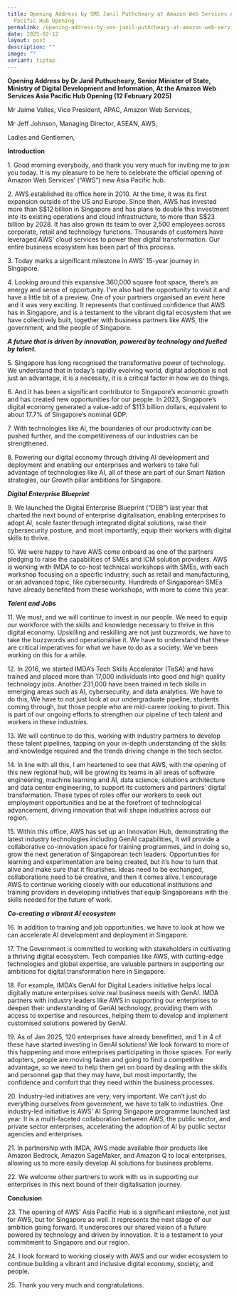 ```yaml
---
title: Opening Address by SMS Janil Puthcheary at Amazon Web Services Asia
  Pacific Hub Opening
permalink: /opening-address-by-sms-janil-puthcheary-at-amazon-web-services-asia-pacific-hub-opening/
date: 2025-02-12
layout: post
description: ""
image: ""
variant: tiptap
---
```

<p><strong>Opening Address by Dr Janil Puthucheary, Senior Minister of State, Ministry of Digital Development and Information, At the Amazon Web Services Asia Pacific Hub Opening (12 February 2025)</strong>
</p>
<p>Mr Jaime Valles, Vice President, APAC, Amazon Web Services,</p>
<p>Mr Jeff Johnson, Managing Director, ASEAN, AWS,</p>
<p>Ladies and Gentlemen,</p>
<p><strong>Introduction</strong>
</p>
<p>1. Good morning everybody, and thank you very much for inviting me to
join you today. It is my pleasure to be here to celebrate the official
opening of Amazon Web Services’ (“AWS”) new Asia Pacific hub.</p>
<p>2. AWS established its office here in 2010. At the time, it was its first
expansion outside of the US and Europe. Since then, AWS has invested more
than S$12 billion in Singapore and has plans to double this investment
into its existing operations and cloud infrastructure, to more than S$23
billion by 2028. It has also grown its team to over 2,500 employees across
corporate, retail and technology functions. Thousands of customers have
leveraged AWS’ cloud services to power their digital transformation. Our
entire business ecosystem has been part of this process.</p>
<p>3. Today marks a significant milestone in AWS’ 15-year journey in Singapore.</p>
<p>4. Looking around this expansive 360,000 square foot space, there’s an
energy and sense of opportunity. I’ve also had the opportunity to visit
it and have a little bit of a preview. One of your partners organised an
event here and it was very exciting. It represents that continued confidence
that AWS has in Singapore, and is a testament to the vibrant digital ecosystem
that we have collectively built, together with business partners like AWS,
the government, and the people of Singapore.</p>
<p><strong><em>A future that is driven by innovation, powered by technology and fuelled by talent.</em></strong>
</p>
<p>5. Singapore has long recognised the transformative power of technology.
We understand that in today’s rapidly evolving world, digital adoption
is not just an advantage, it is a necessity, it is a critical factor in
how we do things.</p>
<p>6. And it has been a significant contributor to Singapore’s economic growth
and has created new opportunities for our people. In 2023, Singapore’s
digital economy generated a value-add of $113 billion dollars, equivalent
to about 17.7% of Singapore’s nominal GDP.</p>
<p>7. With technologies like AI, the boundaries of our productivity can be
pushed further, and the competitiveness of our industries can be strengthened.</p>
<p>8. Powering our digital economy through driving AI development and deployment
and enabling our enterprises and workers to take full advantage of technologies
like AI, all of these are part of our Smart Nation strategies, our Growth
pillar ambitions for Singapore.</p>
<p><strong><em>Digital Enterprise Blueprint</em></strong>
</p>
<p>9. We launched the Digital Enterprise Blueprint (“DEB”) last year that
charted the next bound of enterprise digitalisation, enabling enterprises
to adopt AI, scale faster through integrated digital solutions, raise their
cybersecurity posture, and most importantly, equip their workers with digital
skills to thrive.</p>
<p>10. We were happy to have AWS come onboard as one of the partners pledging
to raise the capabilities of SMEs and ICM solution providers. AWS is working
with IMDA to co-host technical workshops with SMEs, with each workshop
focusing on a specific industry, such as retail and manufacturing, or an
advanced topic, like cybersecurity. Hundreds of Singaporean SMEs have already
benefited from these workshops, with more to come this year.</p>
<p><strong><em>Talent and Jobs</em></strong>
</p>
<p>11. We must, and we will continue to invest in our people. We need to
equip our workforce with the skills and knowledge necessary to thrive in
this digital economy. Upskilling and reskilling are not just buzzwords,
we have to take the buzzwords and operationalise it. We have to understand
that these are critical imperatives for what we have to do as a society.
We’ve been working on this for a while.</p>
<p>12. In 2016, we started IMDA’s Tech Skills Accelerator (TeSA) and have
trained and placed more than 17,000 individuals into good and high quality
technology jobs. Another 231,000 have been trained in tech skills in emerging
areas such as AI, cybersecurity, and data analytics. We have to do this,
We have to not just look at our undergraduate pipeline, students coming
through, but those people who are mid-career looking to pivot. This is
part of our ongoing efforts to strengthen our pipeline of tech talent and
workers in these industries.</p>
<p>13. We will continue to do this, working with industry partners to develop
these talent pipelines, tapping on your in-depth understanding of the skills
and knowledge required and the trends driving change in the tech sector.</p>
<p>14. In line with all this, I am heartened to see that AWS, with the opening
of this new regional hub, will be growing its teams in all areas of software
engineering, machine learning and AI, data science, solutions architecture
and data center engineering, to support its customers and partners’ digital
transformation. These types of roles offer our workers to seek out employment
opportunities and be at the forefront of technological advancement, driving
innovation that will shape industries across our region.</p>
<p>15. Within this office, AWS has set up an Innovation Hub, demonstrating
the latest industry technologies including GenAI capabilities, It will
provide a collaborative co-innovation space for training programmes, and
in doing so, grow the next generation of Singaporean tech leaders. Opportunities
for learning and experimentation are being created, but it’s how to turn
that alive and make sure that it flourishes. Ideas need to be exchanged,
collaborations need to be creative, and then it comes alive. I encourage
AWS to continue working closely with our educational institutions and training
providers in developing initiatives that equip Singaporeans with the skills
needed for the future of work.</p>
<p><strong><em>Co-creating a vibrant AI ecosystem</em></strong>
</p>
<p>16. In addition to training and job opportunities, we have to look at
how we can accelerate AI development and deployment in Singapore.</p>
<p>17. The Government is committed to working with stakeholders in cultivating
a thriving digital ecosystem. Tech companies like AWS, with cutting-edge
technologies and global expertise, are valuable partners in supporting
our ambitions for digital transformation here in Singapore.</p>
<p>18. For example, IMDA’s GenAI for Digital Leaders initiative helps local
digitally mature enterprises solve real business needs with GenAI. IMDA
partners with industry leaders like AWS in supporting our enterprises to
deepen their understanding of GenAI technology, providing them with access
to expertise and resources, helping them to develop and implement customised
solutions powered by GenAI.</p>
<p>19. As of Jan 2025, 120 enterprises have already benefitted, and 1 in
4 of these have started investing in GenAI solutions! We look forward to
more of this happening and more enterprises participating in those spaces.
For early adopters, people are moving faster and going to find a competitive
advantage, so we need to help them get on board by dealing with the skills
and personnel gap that they may have, but most importantly, the confidence
and comfort that they need within the business processes.</p>
<p>20. Industry-led initiatives are very, very important. We can’t just do
everything ourselves from government, we have to talk to industries. One
industry-led initiative is AWS’ AI Spring Singapore programme launched
last year. It is a multi-faceted collaboration between AWS, the public
sector, and private sector enterprises, accelerating the adoption of AI
by public sector agencies and enterprises.</p>
<p>21. In partnership with IMDA, AWS made available their products like Amazon
Bedrock, Amazon SageMaker, and Amazon Q to local enterprises, allowing
us to more easily develop AI solutions for business problems.</p>
<p>22. We welcome other partners to work with us in supporting our enterprises
in this next bound of their digitalisation journey.</p>
<p><strong>Conclusion</strong>
</p>
<p>23. The opening of AWS’ Asia Pacific Hub is a significant milestone, not
just for AWS, but for Singapore as well. It represents the next stage of
our ambition going forward. It underscores our shared vision of a future
powered by technology and driven by innovation. It is a testament to your
commitment to Singapore and our region.</p>
<p>24. I look forward to working closely with AWS and our wider ecosystem
to continue building a vibrant and inclusive digital economy, society,
and people.</p>
<p>25. Thank you very much and congratulations.</p>